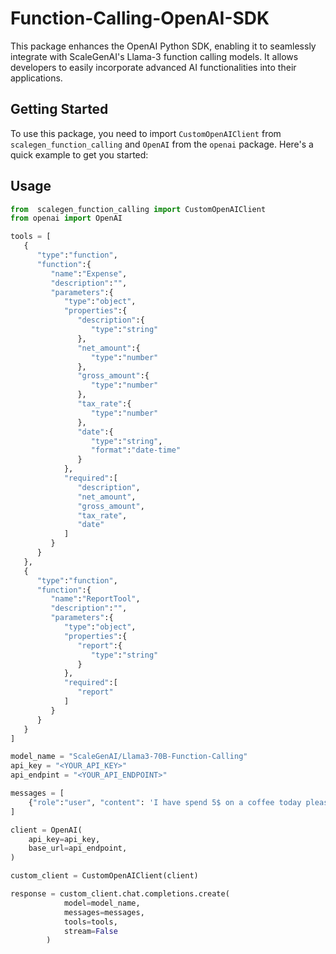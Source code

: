 # Function-Calling-OpenAI-SDK
This package enhances the OpenAI Python SDK, enabling it to seamlessly integrate with ScaleGenAI's Llama-3 function calling models. It allows developers to easily incorporate advanced AI functionalities into their applications.

## Getting Started

To use this package, you need to import `CustomOpenAIClient` from `scalegen_function_calling` and `OpenAI` from the `openai` package. Here's a quick example to get you started:

## Usage 

``` python
from  scalegen_function_calling import CustomOpenAIClient
from openai import OpenAI

tools = [
   {
      "type":"function",
      "function":{
         "name":"Expense",
         "description":"",
         "parameters":{
            "type":"object",
            "properties":{
               "description":{
                  "type":"string"
               },
               "net_amount":{
                  "type":"number"
               },
               "gross_amount":{
                  "type":"number"
               },
               "tax_rate":{
                  "type":"number"
               },
               "date":{
                  "type":"string",
                  "format":"date-time"
               }
            },
            "required":[
               "description",
               "net_amount",
               "gross_amount",
               "tax_rate",
               "date"
            ]
         }
      }
   },
   {
      "type":"function",
      "function":{
         "name":"ReportTool",
         "description":"",
         "parameters":{
            "type":"object",
            "properties":{
               "report":{
                  "type":"string"
               }
            },
            "required":[
               "report"
            ]
         }
      }
   }
]

model_name = "ScaleGenAI/Llama3-70B-Function-Calling"
api_key = "<YOUR_API_KEY>"
api_endpint = "<YOUR_API_ENDPOINT>"

messages = [
    {"role":"user", "content": 'I have spend 5$ on a coffee today please track my expense. The tax rate is 0.2. plz add to expense'}
]

client = OpenAI(
    api_key=api_key,
    base_url=api_endpoint,
)

custom_client = CustomOpenAIClient(client)

response = custom_client.chat.completions.create(
            model=model_name,
            messages=messages,
            tools=tools,
            stream=False
        )
```

